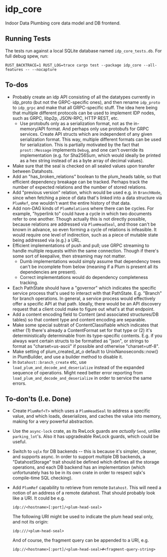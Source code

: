 # idp_core

Indoor Data Plumbing core data model and DB frontend.

## Running Tests

The tests run against a local SQLite database named `idp_core_tests.db`.  For full debug spew, run:

    RUST_BACKTRACE=1 RUST_LOG=trace cargo test --package idp_core --all-features -- --nocapture

## To-dos

-   Probably create an idp API consisting of all the datatypes currently in idp_proto (but not the GRPC-specific ones), and then rename `idp_proto` to `idp_grpc` and make that all GRPC-specific stuff.  The idea here being that multiple different protocols can be used to implement IDP nodes, such as GRPC, libp2p, JSON-RPC, HTTP REST, etc.
    -   Use protobufs only as a serialization format, not as the in-memory/API format.  And perhaps only use protobufs for GRPC services.  Create API structs which are independent of any given serialization format.  This way, multiple different formats can be used for serialization.  This is partially motivated by the fact that `prost::Message` implements `Debug`, and one can't override its implementation (e.g. for Sha256Sum, which would ideally be printed as a hex string instead of as a byte array of decimal values).
-   Make sure that the seal is checked on all sealed values upon transfer between Datahosts.
-   Add an "has_broken_relations" boolean to the plum_heads table, so that efficient dependency breakage can be tracked.  Perhaps track the number of expected relations and the number of stored relations.
-   Add "previous version" relation, which would be used e.g. in `BranchNode`, since when fetching a piece of data that's linked into a data structure via `PlumRef`, one wouldn't want the entire history of that data.
-   Add non-DAG kinds of `PlumRelation`s where there can be cycles.  For example, "hyperlink to" could have a cycle in which two documents refer to one another.  Though actually this is not directly possible, because relations are addressed via `PlumHeadSeal`, and those can't be known in advance, so even forming a cycle of relations is infeasible.  It would require one level of indirection, such as a piece of mutable state being addressed via (e.g.) a URL.
-   Efficient implementations of push and pull; use GRPC streaming to handle multiple requests within the same connection.  Though if there's some sort of keepalive, then streaming may not matter.
    -   Dumb implementations would simply assume that dependency trees can't be incomplete from below (meaning if a Plum is present all its dependencies are present).
    -   Correct implementations would do dependency completeness tracking.
-   Each PathState should have a "governor" which indicates the specific service process that's used to interact with that PathState.  E.g. "Branch" for branch operations.  In general, a service process would effectively offer a specific API at that path.  Ideally, there would be an API discovery request that a client could make to figure out what's at that endpoint.
-   Add a content encoding field to Content (and associated structures/DB tables) so that content type and content encoding are separable.
-   Make some special subtrait of ContentClassifiable which indicates that either (1) there's already a ContentFormat set for that type or (2) it's deterministically determinable from its type-specific contents.  E.g. if you always want certain structs to be formatted as "json", or strings to format as "charset=us-ascii" if possible and otherwise "charset=utf-8".
-   Make setting of plum_created_at_o default to UnixNanoseconds::now() in PlumBuilder, and use a builder method to disable it.
-   In `Datahost::branch_create` etc, use `load_plum_and_decode_and_deserialize` instead of the expanded sequence of operations.  Might need better error reporting from `load_plum_and_decode_and_deserialize` in order to service the same errors.

## To-don'ts (I.e. Done)

-   Create `PlumRef<T>` which uses a `PlumHeadSeal` to address a specific value, and which loads,
    deserializes, and caches the value into memory, making for a very powerful abstraction.
-   Use the `async-lock` crate, as its RwLock guards are *actually* `Send`, unlike `parking_lot`'s.
    Also it has upgradeable RwLock guards, which could be useful.
-   Switch to `sqlx` for DB backends -- this is because it's simpler, cleaner, and supports async.
    In order to support multiple DB backends, a "DatahostStorage" trait should be defined which
    defines all the storage operations, and each DB backend has an implementation (which unfortunately
    has to be in its own crate in order to respect sqlx's compile-time SQL checking).
-   Add `PlumRef` capability to retrieve from remote `Datahost`.  This will need a notion of an address
    of a remote datahost.  That should probably look like a URI.  It could be e.g.

        idp://<hostname>[:port]/<plum-head-seal>

    The following URI might be used to indicate the plum head seal only, and not its origin:

        idp:///<plum-head-seal>

    And of course, the fragment query can be appended to a URI, e.g.

        idp://<hostname>[:port]/<plum-head-seal>#<fragment-query-string>

